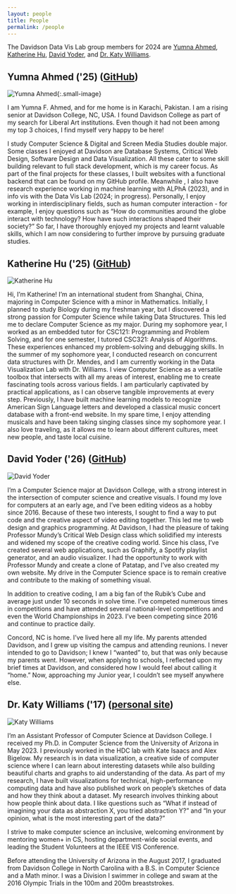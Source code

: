 ```yaml
---
layout: people
title: People
permalink: /people
---
```


The Davidson Data Vis Lab group members for 2024 are [Yumna Ahmed](/people#yumna-ahmed-25-github), [Katherine Hu](/people#katherine-hu-25-github), [David Yoder](/people#david-yoder-26-github), and [Dr. Katy Williams](/people#dr-katy-williams-17-personal-site).


## Yumna Ahmed ('25) ([GitHub](https://github.com/yuahmed))

![Yumna Ahmed](./assets/images/yuahmed.jpg){:.small-image}  

I am Yumna F. Ahmed, and for me home is in Karachi, Pakistan. I am a rising senior at Davidson College, NC, USA. I found Davidson College as part of my search for Liberal Art institutions. Even though it had not been among my top 3 choices, I find myself very happy to be here!

I study Computer Science & Digital and Screen Media Studies double major. Some classes I enjoyed at Davidson are Database Systems, Critical Web Design, Software Design and Data Visualization. All these cater to some skill building relevant to full stack development, which is my career focus. As part of the final projects for these classes, I built websites with a functional backend that can be found on my GitHub profile. 
Meanwhile , I also have research experience working in machine learning  with ALPhA (2023), and in info vis with the Data Vis Lab (2024; in progress). Personally, I enjoy working in interdisciplinary fields, such as human computer interaction - for example, I enjoy questions such as “How do communities around the globe interact with technology? How have such interactions shaped their society?” So far, I have thoroughly enjoyed my projects and learnt valuable skills, which I am now considering to further improve by pursuing graduate studies. 


## Katherine Hu ('25) ([GitHub](https://github.com/KatherineHu-2025))

![Katherine Hu](./assets/images/kahu.jpg)  

Hi, I’m Katherine! I’m an international student from Shanghai, China, majoring in Computer Science with a minor in Mathematics. Initially, I planned to study Biology during my freshman year, but I discovered a strong passion for Computer Science while taking Data Structures. This led me to declare Computer Science as my major.
During my sophomore year, I worked as an embedded tutor for CSC121: Programming and Problem Solving, and for one semester, I tutored CSC321: Analysis of Algorithms. These experiences enhanced my problem-solving and debugging skills. In the summer of my sophomore year, I conducted research on concurrent data structures with Dr. Mendes, and I am currently working in the Data Visualization Lab with Dr. Williams. I view Computer Science as a versatile toolbox that intersects with all my areas of interest, enabling me to create fascinating tools across various fields. I am particularly captivated by practical applications, as I can observe tangible improvements at every step. Previously, I have built machine learning models to recognize American Sign Language letters and developed a classical music concert database with a front-end website.
In my spare time, I enjoy attending musicals and have been taking singing classes since my sophomore year. I also love traveling, as it allows me to learn about different cultures, meet new people, and taste local cuisine.

## David Yoder ('26) ([GitHub](https://yoder.ing))

![David Yoder](./assets/images/dayoder.jpg) 

 I’m a Computer Science major at Davidson College, with a strong interest in the intersection of computer science and creative visuals. I found my love for computers at an early age, and I’ve been editing videos as a hobby since 2016. Because of these two interests, I sought to find a way to put code and the creative aspect of video editing together. This led me to web design and graphics programming. At Davidson, I had the pleasure of taking Professor Mundy’s Critical Web Design class which solidified my interests and widened my scope of the creative coding world. Since his class, I’ve created several web applications, such as Graphify, a Spotify playlist generator, and an audio visualizer. I had the opportunity to work with Professor Mundy and create a clone of  Patatap, and I’ve also created my own website. My drive in the Computer Science space is to remain creative and contribute to the making of something visual.

In addition to creative coding, I am a big fan of the Rubik’s Cube and average just under 10 seconds in solve time. I’ve competed numerous times in competitions and have attended several national-level competitions and even the World Championships in 2023. I’ve been competing since 2016 and continue to practice daily.

Concord, NC is home. I’ve lived here all my life. My parents attended Davidson, and I grew up visiting the campus and attending reunions. I never intended to go to Davidson; I knew I “wanted” to, but that was only because my parents went. However, when applying to schools, I reflected upon my brief times at Davidson, and considered how I would feel about calling it “home.” Now, approaching my Junior year, I couldn’t see myself anywhere else.


## Dr. Katy Williams ('17) ([personal site](https://kawilliams.github.io/))

![Katy Williams](./assets/images/kawilliams.jpg) 

I’m an Assistant Professor of Computer Science at Davidson College. I received my Ph.D. in Computer Science from the University of Arizona in May 2023. I previously worked in the HDC lab with Kate Isaacs and Alex Bigelow. My research is in data visualization, a creative side of computer science where I can learn about interesting datasets while also building beautiful charts and graphs to aid understanding of the data. As part of my research, I have built visualizations for technical, high-performance computing data and have also published work on people’s sketches of data and how they think about a dataset. My research involves thinking about how people think about data. I like questions such as “What if instead of imagining your data as abstraction X, you tried abstraction Y?” and “In your opinion, what is the most interesting part of the data?”

I strive to make computer science an inclusive, welcoming environment by mentoring women+ in CS, hosting department-wide social events, and leading the Student Volunteers at the IEEE VIS Conference.

Before attending the University of Arizona in the August 2017, I graduated from Davidson College in North Carolina with a B.S. in Computer Science and a Math minor. I was a Division I swimmer in college and swam at the 2016 Olympic Trials in the 100m and 200m breaststrokes.